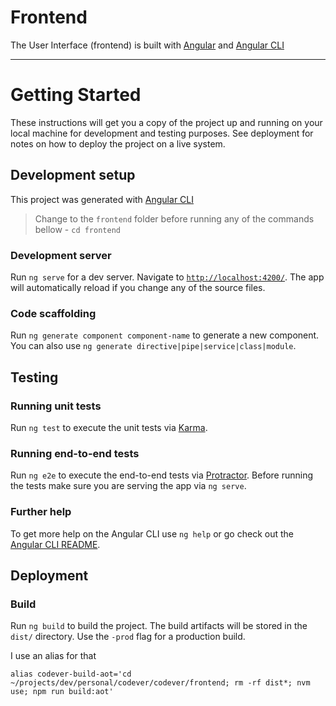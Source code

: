 # Frontend
 The User Interface (frontend) is built with [Angular](https://angular.io/) and [Angular CLI](https://cli.angular.io/)

***

# Getting Started 

These instructions will get you a copy of the project up and running on your local machine for development and testing purposes.
 See deployment for notes on how to deploy the project on a live system.
 
## Development setup

This project was generated with [Angular CLI](https://github.com/angular/angular-cli)

> Change to the `frontend` folder before running any of the commands bellow - `cd frontend`

### Development server

Run `ng serve` for a dev server. Navigate to [`http://localhost:4200/`](http://localhost:4200). The app will automatically reload if you change any of the source files.

### Code scaffolding

Run `ng generate component component-name` to generate a new component. You can also use `ng generate directive|pipe|service|class|module`.

## Testing

### Running unit tests

Run `ng test` to execute the unit tests via [Karma](https://karma-runner.github.io).

### Running end-to-end tests

Run `ng e2e` to execute the end-to-end tests via [Protractor](http://www.protractortest.org/).
Before running the tests make sure you are serving the app via `ng serve`.

### Further help

To get more help on the Angular CLI use `ng help` or go check out the [Angular CLI README](https://github.com/angular/angular-cli/blob/master/README.md).

## Deployment

### Build

Run `ng build` to build the project. The build artifacts will be stored in the `dist/` directory. Use the `-prod` flag for a production build.

I use an alias for that
```shell
alias codever-build-aot='cd ~/projects/dev/personal/codever/codever/frontend; rm -rf dist*; nvm use; npm run build:aot'
```


